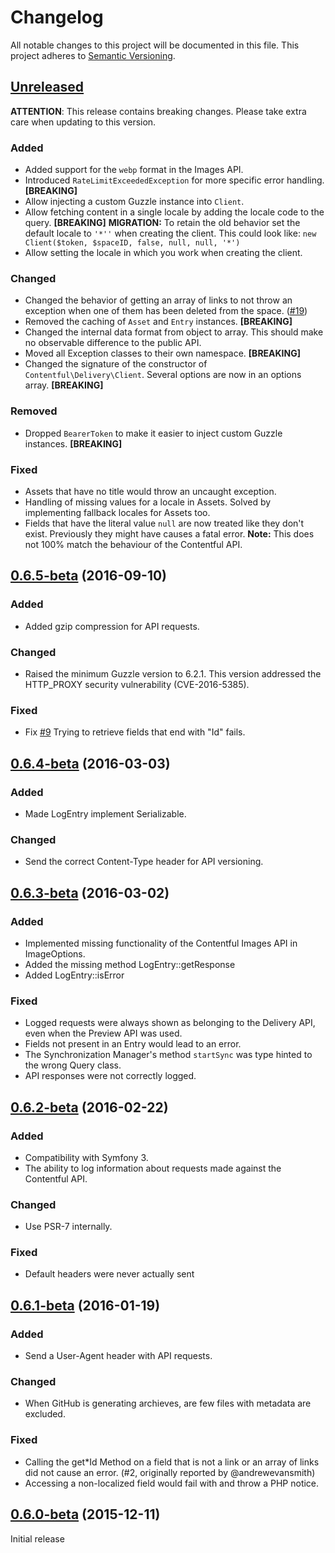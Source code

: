 # Changelog

All notable changes to this project will be documented in this file.
This project adheres to [Semantic Versioning](http://semver.org/).

## [Unreleased]

**ATTENTION**: This release contains breaking changes. Please take extra care when updating to this version.

### Added
* Added support for the `webp` format in the Images API.
* Introduced `RateLimitExceededException` for more specific error handling. **[BREAKING]**
* Allow injecting a custom Guzzle instance into `Client`.
* Allow fetching content in a single locale by adding the locale code to the query. **[BREAKING]**
  **MIGRATION:** To retain the old behavior set the default locale to `'*''` when creating the client. This could look
  like: `new Client($token, $spaceID, false, null, null, '*')`
* Allow setting the locale in which you work when creating the client.

### Changed
* Changed the behavior of getting an array of links to not throw an exception when one of them has been deleted from the space. ([#19](https://github.com/contentful/contentful.php/pull/19))
* Removed the caching of `Asset` and `Entry` instances. **[BREAKING]**
* Changed the internal data format from object to array. This should make no observable difference to the public API.
* Moved all Exception classes to their own namespace. **[BREAKING]**
* Changed the signature of the constructor of `Contentful\Delivery\Client`. Several options are now in an options array. **[BREAKING]**

### Removed
* Dropped `BearerToken` to make it easier to inject custom Guzzle instances. **[BREAKING]**

### Fixed
* Assets that have no title would throw an uncaught exception.
* Handling of missing values for a locale in Assets. Solved by implementing fallback locales for Assets too.
* Fields that have the literal value `null` are now treated like they don't exist. Previously they might have causes a
fatal error. **Note:** This does not 100% match the behaviour of the Contentful API.

## [0.6.5-beta](https://github.com/contentful/contentful.php/tree/0.6.5-beta) (2016-09-10)

### Added
* Added gzip compression for API requests.

### Changed
* Raised the minimum Guzzle version to 6.2.1.
  This version addressed the HTTP_PROXY security vulnerability (CVE-2016-5385).

### Fixed
* Fix [#9](https://github.com/contentful/contentful.php/issues/9) Trying to retrieve fields that end with "Id" fails.

## [0.6.4-beta](https://github.com/contentful/contentful.php/tree/0.6.4-beta) (2016-03-03)

### Added
* Made LogEntry implement Serializable.

### Changed
* Send the correct Content-Type header for API versioning.

## [0.6.3-beta](https://github.com/contentful/contentful.php/tree/0.6.3-beta) (2016-03-02)

### Added
* Implemented missing functionality of the Contentful Images API in ImageOptions.
* Added the missing method LogEntry::getResponse
* Added LogEntry::isError

### Fixed
* Logged requests were always shown as belonging to the Delivery API, even when the Preview API was used.
* Fields not present in an Entry would lead to an error.
* The Synchronization Manager's method `startSync` was type hinted to the wrong Query class.
* API responses were not correctly logged.

## [0.6.2-beta](https://github.com/contentful/contentful.php/tree/0.6.2-beta) (2016-02-22)

### Added
* Compatibility with Symfony 3.
* The ability to log information about requests made against the Contentful API.

### Changed
* Use PSR-7 internally.

### Fixed
* Default headers were never actually sent

## [0.6.1-beta](https://github.com/contentful/contentful.php/tree/0.6.1-beta) (2016-01-19)

### Added
* Send a User-Agent header with API requests.

### Changed
* When GitHub is generating archieves, are few files with metadata are excluded.

### Fixed
* Calling the get*Id Method on a field that is not a link or an array of links did not cause an error. (#2, originally reported by @andrewevansmith)
* Accessing a non-localized field would fail with and throw a PHP notice.

## [0.6.0-beta](https://github.com/contentful/contentful.php/tree/0.6.0-beta) (2015-12-11)

Initial release

[Unreleased]: https://github.com/contentful/contentful.php/compare/0.6.4-beta...HEAD
